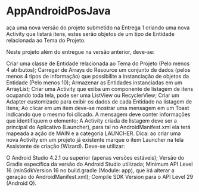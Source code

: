 # AppAndroidPosJava

aça uma nova versão do projeto submetido na Entrega 1 criando uma nova Activity que listará itens, estes serão objetos de um tipo de Entidade relacionada ao Tema do Projeto. 

Neste projeto além do entregue na versão anterior, deve-se:

Criar uma classe de Entidade relacionada ao Tema do Projeto (Pelo menos 4 atributos);
Carregar de Arrays do Resource um conjunto de dados (pelos menos 4 tipos de informação) que possibilite a instanciação de objetos da Entidade (Pelo menos 10);
Armazenar as Entidades instanciadas em um ArrayList;
Criar uma Activity que exiba um componente de listagem de itens ocupando toda tela, pode ser uma ListView ou RecyclerView;
Criar um Adapter customizado para exibir os dados de cada Entidade na listagem de Itens;
Ao clicar em um item deve-se mostrar uma mensagem em um Toast indicando que o mesmo foi clicado. A mensagem deve conter informações que identifiquem o elemento;
A Activity criada de listagem deve ser a principal do Aplicativo (Launcher), para tal no AndroidManifest.xml ela terá mapeada a ação de MAIN e a categoria LAUNCHER. Dica: ao criar uma nova Activity em um projeto já existente marque o item Launcher na tela Assistente de criação (Wizard).
Deve-se utilizar:

O Android Studio 4.2.1 ou superior (apenas versões estáveis);
Versão do Gradle específica da versão do Android Studio utilizada;
Minimum API Level 16 (minSdkVersion 16 no build.gradle (Module: app), que irá alterar a geração do AndroidManifest.xml);
Compile SDK Version para o API Level 29 (Android Q).
